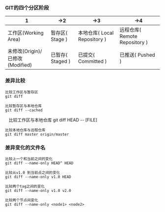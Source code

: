 
### GIT的四个分区阶段

1                                  |->2                      |->3                                |->4
-----------------------------------|-------------------------|-----------------------------------|------|
工作区(Working Area)               |暂存区( Stage )           |本地仓库( Local Repository )       |远程仓库( Remote Repository )
未修改(Origin)/已修改(Modified)     |已暂存( Staged )         |已提交( Committed )                |已推送( Pushed )


### 差异比较

    比较工作区与暂存区
    git diff

    比较暂存区与本地仓库
    git diff --cached
    
    比较工作区与本地仓库
    git diff HEAD -- [FILE]

    比较本地仓库与远程仓库
    git diff master origin/master
    
### 差异变化的文件名
    比较上一个和当前之间的变化
    git diff --name-only HEAD^ HEAD
    
    比较从v1.0 到当前点之间的变化
    git diff --name-only v1.0 HEAD
    
    比较两个tag之间的变化
    git diff --name-only v1.0 v2.0
    
    比较两个节点间变化
    git diff --name-only <node1> <node2>
    
    
    
    
